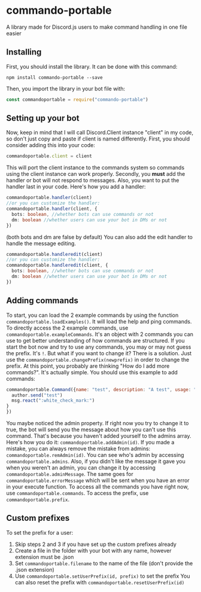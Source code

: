 # commando-portable
A library made for Discord.js users to make command handling in one file easier

## Installing
First, you should install the library. It can be done with this command:
```
npm install commando-portable --save
```
Then, you import the library in your bot file with:
```javascript
const commandoportable = require("commando-portable")
```

## Setting up your bot
Now, keep in mind that I will call Discord.Client instance "client" in my code, so don't just copy and paste if client is named differently.
First, you should consider adding this into your code:
```javascript
commandoportable.client = client
```
This will port the client instance to the commands system so commands using the client instance can work properly.
Secondly, you <b>must</b> add the handler or bot will not respond to messages. Also, you want to put the handler last in your code.
Here's how you add a handler:
```typescript
commandoportable.handler(client)
//or you can customize the handler:
commandoportable.handler(client, {
  bots: boolean, //whether bots can use commands or not
  dm: boolean //whether users can use your bot in DMs or not
})
```
(both bots and dm are false by default)
You can also add the edit handler to handle the message editing.
```typescript
commandoportable.handleredit(client)
//or you can customize the handler:
commandoportable.handleredit(client, {
  bots: boolean, //whether bots can use commands or not
  dm: boolean //whether users can use your bot in DMs or not
})
```
## Adding commands
To start, you can load the 2 example commands by using the function `commandoportable.loadExamples()`. It will load the help and ping commands.
To directly access the 2 example commands, use `commandoportable.exampleCommands`. It's an object with 2 commands you can use to get better understanding of how commands are structured.
If you start the bot now and try to use any commands, you may or may not guess the prefix. It's `!`. But what if you want to change it? There is a solution. Just use the `commandoportable.changePrefix(newprefix)` in order to change the prefix.
At this point, you probably are thinking "How do I add more commands?". It's actually simple.
You should use this example to add commands:
```javascript
commandoportable.Command({name: "test", description: "A test", usage: "Test", category: "No category", admin: false, execute: async(msg, args, author, client) => {
  author.send("test")
  msg.react(":white_check_mark:")
}
})
```
You maybe noticed the admin property. If right now you try to change it to true, the bot will send you the message about how you can't use this command. That's because you haven't added yourself to the admins array. Here's how you do it: `commandoportable.addAdmin(id)`.
If you made a mistake, you can always remove the mistake from admins: `commandoportable.remAdmin(id)`.
You can see who's admin by accessing `commandoportable.admins`.
Also, if you didn't like the message it gave you when you weren't an admin, you can change it by accessing `commandoportable.adminMessage`. The same goes for `commandoportable.errorMessage` which will be sent when you have an error in your execute function.
To access all the commands you have right now, use `commandoportable.commands`.
To access the prefix, use `commandoportable.prefix`.
## Custom prefixes
To set the prefix for a user:
1) Skip steps 2 and 3 if you have set up the custom prefixes already
2) Create a file in the folder with your bot with any name, however extension must be .json
3) Set `commandoportable.filename` to the name of the file (don't provide the .json extension)
4) Use `commandoportable.setUserPrefix(id, prefix)` to set the prefix
You can also reset the prefix with `commandoportable.resetUserPrefix(id)`
